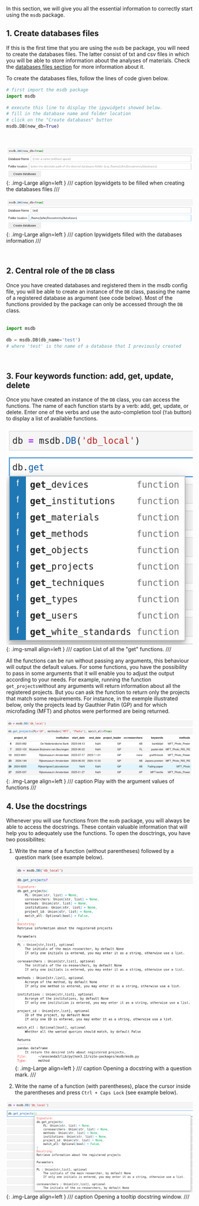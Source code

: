 In this section, we will give you all the essential information to correctly start using the `msdb` package.

## 1. **Create databases files**

If this is the first time that you are using the `msdb` be package, you will need to create the databases files. The latter consist of txt and csv files in which you will be able to store information about the analyses of materials. Check the [databases files section](https://g-patin.github.io/msdb/databases-files/) for more information about it.

To create the databases files, follow the lines of code given below. 
	
```python
# first import the msdb package
import msdb
```

```python
# execute this line to display the ipywidgets showed below.
# fill in the database name and folder location
# click on the "Create databases" button
msdb.DB(new_db=True)
```

&nbsp;

![Alt text](images/create_db.png){: .img-Large align=left }
/// caption
Ipywidgets to be filled when creating the databases files
///


![Alt text](images/create_db_filled.png){: .img-Large align=left }
/// caption
Ipywidgets filled with the databases information
///

&nbsp;


## 2. **Central role of the `DB` class**
 
Once you have created databases and registered them in the msdb config file, you will be able to create an instance of the `DB` class, passing the name of a registered database as argument (see code below). Most of the functions provided by the package can only be accessed through the `DB` class.  
&nbsp;
	
```python
import msdb
```

```python
db = msdb.DB(db_name='test')
# where 'test' is the name of a database that I previously created
```

&nbsp;
		
	
## 3. **Four keywords function: add, get, update, delete**

Once you have created an instance of the `DB` class, you can access the functions. The name of each function starts by a verb: add, get, update, or delete. Enter one of the verbs and use the auto-completion tool (`Tab` button) to display a list of available functions.

![Alt text](images/db_get_functions.png){: .img-small align=left }
/// caption
List of all the "get" functions.
///
	
All the functions can be run without passing any arguments, this behaviour will output the default values. For some functions, you have the possibility to pass in some arguments that it will enable you to adjust the output according to your needs. For example, running the function `get_projects`without any arguments will return information about all the registered projects. But you can ask the function to return only the projects that match some requirements. For instance, in the exemple illustrated below, only the projects lead by Gauthier Patin (GP) and for which microfading (MFT) and photos were performed are being returned. 

	
![Alt text](images/db_functions_arguments.png){: .img-Large align=left }
/// caption
Play with the argument values of functions 
///



## 4. **Use the docstrings**

Whenever you will use functions from the `msdb` package, you will always be able to access the docstrings. These contain valuable information that will help you to adequately use the functions. To open the dosctrings, you have two possibilites:

1. Write the name of a function (without parentheses) followed by a question mark (see example below).

	![Alt text](images/db_docstrings-example_02.png){: .img-Large align=left }
	/// caption
	Opening a docstring with a question mark.
	///


2. Write the name of a function (with parentheses), place the cursor inside the parentheses and press `Ctrl + Caps Lock` (see example below).

![Alt text](images/db_docstrings-example_01.png){: .img-Large align=left }
/// caption
Opening a tooltip docstring window.
///

